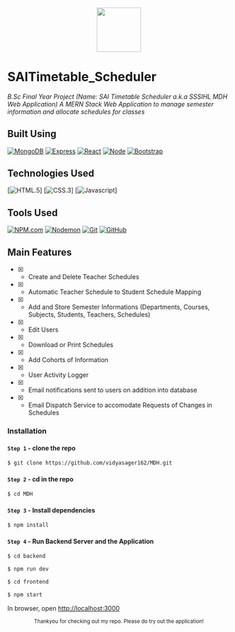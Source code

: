 ### <p align="center"><img width="100px" height="100px" src="https://github.com/vidyasager162/MDH/blob/master/frontend/src/images/SSSIHL-Logo_White.png"></p>

# SAITimetable_Scheduler

_B.Sc Final Year Project (Name: SAI Timetable Scheduler a.k.a SSSIHL MDH Web Application)_
_A MERN Stack Web Application to manage semester information and allocate schedules for classes_

## Built Using
[![MongoDB][MongoDB.com]][Mongo-url] [![Express][Express.js]][Express-url] [![React][React.js]][React-url] [![Node][Node.js]][Node-url] [![Bootstrap][Bootstrap.com]][Bootstrap-url]

## Technologies Used
[![HTML.5][HTML.5]] [![CSS.3][CSS.3]] [![Javascript][Javascript]]

## Tools Used
[![NPM.com][NPM.com]][NPM-url] [![Nodemon][Nodemon]][Nodemon-url] [![Git][Git]][Git-url] [![GitHub][GitHub]][GitHub-url]


## Main Features

- [x] - Create and Delete Teacher Schedules
- [x] - Automatic Teacher Schedule to Student Schedule Mapping
- [x] - Add and Store Semester Informations (Departments, Courses, Subjects, Students, Teachers, Schedules)
- [x] - Edit Users
- [x] - Download or Print Schedules
- [x] - Add Cohorts of Information
- [x] - User Activity Logger
- [x] - Email notifications sent to users on addition into database
- [x] - Email Dispatch Service to accomodate Requests of Changes in Schedules

### Installation

#### `Step 1` - clone the repo

```bash
$ git clone https://github.com/vidyasager162/MDH.git
```

#### `Step 2` - cd in the repo

```bash
$ cd MDH
```

#### `Step 3` - Install dependencies

```bash
$ npm install
```

#### `Step 4` - Run Backend Server and the Application

```bash
$ cd backend
```

```bash
$ npm run dev
```

```bash
$ cd frontend
```

```bash
$ npm start
```

In browser, open [http://localhost:3000](http://localhost:3000)

<div align="center">
    <sub>Thankyou for checking out my repo. Please do try out the application!</sub>
</div>

<!-- MARKDOWN LINKS & IMAGES -->
[React.js]: https://img.shields.io/badge/React-20232A?style=for-the-badge&logo=react&logoColor=61DAFB
[React-url]: https://reactjs.org/
[Bootstrap.com]: https://img.shields.io/badge/Bootstrap-563D7C?style=for-the-badge&logo=bootstrap&logoColor=white
[Bootstrap-url]: https://getbootstrap.com
[MongoDB.com]: https://img.shields.io/badge/MongoDB-4EA94B?style=for-the-badge&logo=mongodb&logoColor=white
[Mongo-url]: https://www.mongodb.com/
[Express.js]: https://img.shields.io/badge/Express.js-000000?style=for-the-badge&logo=express&logoColor=white
[Express-url]: https://expressjs.com/
[Node.js]: https://img.shields.io/badge/Node.js-339933?style=for-the-badge&logo=nodedotjs&logoColor=white
[Node-url]: https://nodejs.org/
[NPM.com]: https://img.shields.io/badge/npm-CB3837?style=for-the-badge&logo=npm&logoColor=white
[NPM-url]: https://www.npmjs.com/
[Nodemon]: https://img.shields.io/badge/NODEMON-%23323330.svg?style=for-the-badge&logo=nodemon&logoColor=%BBDEAD
[Nodemon-url]: https://nodemon.io/

[CSS.3]: https://img.shields.io/badge/CSS3-1572B6?style=for-the-badge&logo=css3&logoColor=white
[HTML.5]: https://img.shields.io/badge/HTML5-E34F26?style=for-the-badge&logo=html5&logoColor=white
[Javascript]: https://img.shields.io/badge/JavaScript-323330?style=for-the-badge&logo=javascript&logoColor=F7DF1E
[JSON]: https://img.shields.io/badge/json-5E5C5C?style=for-the-badge&logo=json&logoColor=white

[Git]: https://img.shields.io/badge/git-%23F05033.svg?style=for-the-badge&logo=git&logoColor=white
[Git-url]: https://git-scm.com/
[GitHub]: https://img.shields.io/badge/github-%23121011.svg?style=for-the-badge&logo=github&logoColor=white
[GitHub-url]: https://github.com/
